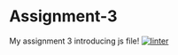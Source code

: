 # Assignment-3
My assignment 3 introducing js file!
[![linter](https://github.com/michaeltheboyer/Assignment-3/workflows/linter/badge.svg)](https://github.com/marketplace/actions/super-linter)

